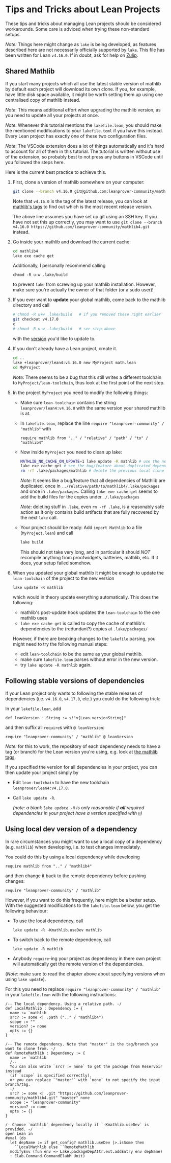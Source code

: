 # Tips and Tricks about Lean Projects

These tips and tricks about managing Lean projects should be considered workarounds.
Some care is adviced when trying these non-standard setups.

*Note:* Things here might change as `lake` is being developed, as features described here are not necessarily officially supported by `lake`. This file has been written for Lean `v4.16.0`. If in doubt, ask for help on [Zulip](https://leanprover.zulipchat.com).

## Shared Mathlib

If you start many projects which all use the latest stable version of mathlib
by default each project will download its own clone.
If you, for example, have little disk space available,
it might be worth setting them up using one centralised copy of mathlib instead.

*Note*: This means additional effort when upgrading the mathlib version,
as you need to update all your projects at once.

*Note*: Whenever this tutorial mentions the `lakefile.lean`, you should make the mentioned
modifications to your `lakefile.toml` if you have this instead. Every Lean project
has exactly one of these two configuration files.

*Note*: The VSCode extension does a lot of things automatically and it's hard to account for all of them in this tutorial.
The tutorial is written without use of the extension, so probably best to not press any buttons in VSCode until you followed the steps
here.

Here is the current best practice to achieve this.

1) First, clone a version of mathlib somewhere on your computer:
   ```bash
   git clone --branch v4.16.0 git@github.com:leanprover-community/mathlib4.git
   ```
   Note that `v4.16.0` is the tag of the latest release, you can look at [mathlib's tags](https://github.com/leanprover-community/mathlib4/tags) to find out which is the most recent release version.

   The above line assumes you have set up git using an SSH key.
   If you have not set this up correctly, you may want to
   use `git clone --branch v4.16.0 https://github.com/leanprover-community/mathlib4.git` instead.

2) Go inside your mathlib and download the current cache:
   ```bash
   cd mathlib4
   lake exe cache get
   ```
   Additionally, I personally recommend calling
   ```
   chmod -R u-w .lake/build
   ```
   to prevent `lake` from screwing up your mathlib installation. However, make sure you're actually the owner of that folder (or a sudo user)!
3) If you ever want to **update** your global mathlib, come back to the mathlib directory and call
   ```bash
   # chmod -R u+w .lake/build   # if you removed these right earlier
   git checkout v4.17.0
   c
   # chmod -R u-w .lake/build   # see step above
   ```
   with the [version](https://github.com/leanprover-community/mathlib4/tags) you'd like to update to.
4) If you don't already have a Lean project, create it.
   ```bash
   cd ..
   lake +leanprover/lean4:v4.16.0 new MyProject math.lean
   cd MyProject
   ```
   *Note*: There seems to be a bug that this still writes a different toolchain to `MyProject/lean-toolchain`, thus look at
   the first point of the next step.
5) In the project `MyProject` you need to modify the following things:
   * Make sure `lean-toolchain` contains the string `leanprover/lean4:v4.16.0` with the same version your shared mathlib is at.
   * In `lakefile.lean`, replace the line `require "leanprover-community" / "mathlib"` with
     ```
     require mathlib from ".." / "relative" / "path" / "to" / "mathlib4"
     ```
   * Now inside `MyProject` you need to clean up lake:
     ```bash
     MATHLIB_NO_CACHE_ON_UPDATE=1 lake update -R mathlib # use the new path for mathlib
     lake exe cache get # see the bug/feature about duplicated dependencies below
     rm -rf .lake/packages/mathlib # delete the previous local clone of mathlib
     ```

     *Note*: It seems like a bug/feature that all dependencies of Mathlib are duplicated,
     once in `../relative/path/to/mathlib4/.lake/packages` and once in
     `.lake/packages`. Calling `lake exe cache get` seems to add the build files for the copies under `./.lake/packages`

     *Note*: deleting stuff in `.lake`, even `rm -rf .lake`, is a reasonably safe action as it only contains build artifacts that are fully recovered by the next `lake` call.
   * Your project should be ready: Add `import Mathlib` to a file (`MyProject.lean`) and call
     ```bash
     lake build
     ```
     This should not take very long, and in particular it should *NOT* recompile anything from proofwidgets, batteries, mathlib, etc.
     If it does, your setup failed somehow.
6) When you updated your global mathlib it might be enough to update the `lean-toolchain` of the project to the new version
   ```
   lake update -R mathlib
   ```
   which would in theory update everything automatically. This does the following:
   * mathlib's post-update hook updates the `lean-toolchain` to the one mathlib uses
   * `lake exe cache get` is called to copy the cache of mathlib's dependencies to the (redundant?) copies at `.lake/packages/` 

   However, if there are breaking changes to the `lakefile` parsing, you might need to try the following manual steps:
   * edit `lean-toolchain` to be the same as your global mathlib.
   * make sure `lakefile.lean` parses without error in the new version.
   * try `lake update -R mathlib` again.

## Following stable versions of dependencies

If your Lean project only wants to following the stable releases of dependencies (i.e. `v4.16.0`, `v4.17.0`, etc.) you could do the following trick:

In your `lakefile.lean`, add

```lean
def leanVersion : String := s!"v{Lean.versionString}"
```

and then suffix all `require`s with `@ leanVersion`:

```
require "leanprover-community" / "mathlib" @ leanVersion
```

*Note:* for this to work, the repository of each dependency needs to have a tag (or branch) for the Lean version you're using, e.g. look at [the mathlib tags](https://github.com/leanprover-community/mathlib4/tags).

If you specified the version for all dependencies in your project, you can then update your project simply by

* Edit `lean-toolchain` to have the new toolchain `leanprover/lean4:v4.17.0`.
* Call `lake update -R`.

  *(note: a blank `lake update -R` is only reasonable if **all** required dependencies in your project have a version specified with `@`)*



## Using local dev version of a dependency

In rare circumstances you might want to use a local copy of a dependency (e.g. `mathlib`) when developing, i.e. to test changes immediately.

You could do this by using a local dependency while developing
```
require mathlib from ".." / "mathlib4"
```
and then change it back to the remote dependency before pushing changes:
```
require "leanprover-community" / "mathlib"
```

However, if you want to do this frequently, here might be a better setup. With the suggested modifications to the `lakefile.lean` below, you get the following behaviour:

* To use the local dependency, call
  ```
  lake update -R -Kmathlib.useDev mathlib
  ```
* To switch back to the remote dependency, call
  ```
  lake update -R mathlib
  ```
* Anybody `require`-ing your project as dependency in there own project will automatically get the remote version of the dependencies.

(*Note:* make sure to read the chapter above about specifying versions when using `lake update`).

For this you need to replace `require "leanprover-community" / "mathlib"` in your `lakefile.lean` with the following instructions:

```lean
/-- The local dependency. Using a relative path. -/
def LocalMathlib : Dependency := {
  name := `mathlib
  src? := some <| .path (".." / "mathlib4")
  scope := ""
  version? := none
  opts := {}
}

/-- The remote dependency. Note that "master" is the tag/branch you want to clone from. -/
def RemoteMathlib : Dependency := {
  name := `mathlib
  /--
  You can also write `src? := none` to get the package from Reservoir instead
  (if `scope` is specified correctly),
  or you can replace `"master"` with `none` to not specify the input branch/tag.
  -/
  src? := some <| .git "https://github.com/leanprover-community/mathlib4.git" "master" none
  scope := "leanprover-community"
  version? := none
  opts := {}
}

/- Choose `mathlib` dependency locally if `-Kmathlib.useDev` is provided. -/
open Lean in
#eval (do
  let depName := if get_config? mathlib.useDev |>.isSome then
    ``LocalMathlib else ``RemoteMathlib
  modifyEnv (fun env => Lake.packageDepAttr.ext.addEntry env depName)
  : Elab.Command.CommandElabM Unit)
```